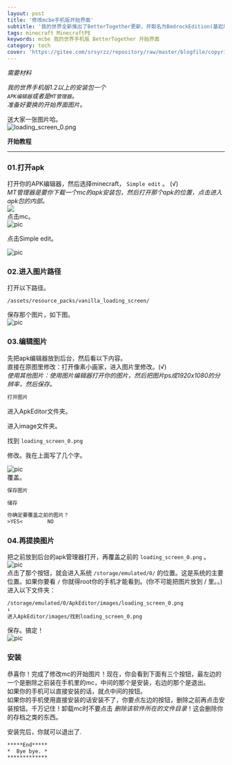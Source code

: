```yaml
---
layout: post
title: '修改mcbe手机版开始界面'
subtitle: '我的世界全新推出了BetterTogether更新，并取名为BedrockEdition(基岩版)。我们来看看手机版如何修改开始界面。'
tags: minecraft MinecraftPE
keywords: mcbe 我的世界手机版 BetterTogether 开始界面
category: tech
cover: 'https://gitee.com/srsyrzz/repository/raw/master/blogfile/copyright.LaoZhao/201708131341010021_1080.jpeg' 
---
```

*需要材料*  
  
*我的世界手机版1.2以上的安装包一个*  
*`APK编辑器`或者是`MT管理器`。*  
*准备好要换的开始界面图片。*  
  
送大家一张图片哈。  
![loading_screen_0.png](https://gitee.com/srsyrzz/repository/raw/master/blogfile/copyright.LaoZhao/201708131341010021_1080.jpeg)  
  
**开始教程**
  
***

### 01.打开apk
打开你的APK编辑器，然后选择minecraft， `Simple edit` 。 (√)  
*MT管理器是要你下载一个mc的apk安装包，然后打开那个apk的位置，点击进入apk包的内部。*  
<img width=-30 height=-30 src="https://gitee.com/srsyrzz/repository/raw/master/blogfile/copyright.LaoZhao/201708131347569224_1080.png" />  
点击mc。  
![pic](https://gitee.com/srsyrzz/repository/raw/master/blogfile/copyright.LaoZhao/201708131347564333_1080.jpeg)  
  
点击Simple edit。  
  
![pic](https://m.gitee.com/srsyrzz/repository/raw/master/blogfile/copyright.LaoZhao/201708131347563355_1080.jpeg)

### 02.进入图片路径
打开以下路径。  
```path
/assets/resource_packs/vanilla_loading_screen/
```
保存那个图片，如下图。  
![pic](https://m.gitee.com/srsyrzz/repository/raw/master/blogfile/copyright.LaoZhao/201708131347565112_1080.png)

### 03.编辑图片
先把apk编辑器放到后台，然后看以下内容。  
直接在原图里修改：打开像素小画家，进入图片里修改。(√)  
*使用其他图片：使用图片编辑器打开你的图片，然后把图片ps成1920x1080的分辨率，然后保存。*  
```default
打开图片
```
进入ApkEditor文件夹。  
  
进入image文件夹。  
  
找到 `loading_screen_0.png`  
  
修改。我在上面写了几个字。  
  
![pic](https://m.gitee.com/srsyrzz/repository/raw/master/blogfile/copyright.LaoZhao/201708171347159364_1080.png)  
覆盖。  
```default
保存图片
```
```default
储存
```
```default
你确定要覆盖之前的图片？
>YES<        NO
```
  
### 04.再提换图片
把之前放到后台的apk管理器打开，再覆盖之前的 `loading_screen_0.png` 。  
![pic](https://m.gitee.com/srsyrzz/repository/raw/master/blogfile/copyright.LaoZhao/201708202218166688_1080.png)  
点击了那个按钮，就会进入系统 `/storage/emulated/0/` 的位置。这是系统的主要位置。如果你要看 `/` 你就得root你的手机才能看到。(你不可能把图片放到 / 里。。)  
进入以下文件夹：
```path
/storage/emulated/0/ApkEditor/images/loading_screen_0.png
↓
进入ApkEditor/images/找到loading_screen_0.png
```
保存。搞定！  
![pic](https://m.gitee.com/srsyrzz/repository/raw/master/blogfile/copyright.LaoZhao/201708221413118725_1080.jpeg)

### 安装
恭喜你！完成了修改mc的开始图片！现在，你会看到下面有三个按钮，最左边的一个是删除之前装在手机里的mc，中间的那个是安装，右边的那个是退出。  
如果你的手机可以直接安装的话，就点中间的按钮。  
如果你的手机使用直接安装的话安装不了，你要点左边的按钮，删除之前再点击安装按钮。千万记住！卸载mc时不要点击 *删除该软件所在的文件目录*！这会删除你的存档之类的东西。  
  
安装完后，你就可以退出了.
```default
*****End*****
*  Bye bye. *
*************
```
